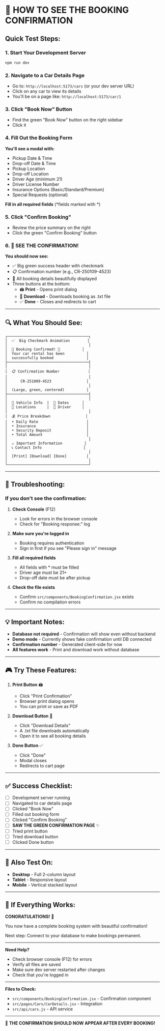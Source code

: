 # 🎯 HOW TO SEE THE BOOKING CONFIRMATION

## Quick Test Steps:

### 1. Start Your Development Server
```bash
npm run dev
```

### 2. Navigate to a Car Details Page
- Go to: `http://localhost:5173/cars` (or your dev server URL)
- Click on any car to view its details
- You'll be on a page like: `http://localhost:5173/car/1`

### 3. Click "Book Now" Button
- Find the green "Book Now" button on the right sidebar
- Click it

### 4. Fill Out the Booking Form
**You'll see a modal with:**
- Pickup Date & Time
- Drop-off Date & Time  
- Pickup Location
- Drop-off Location
- Driver Age (minimum 21)
- Driver License Number
- Insurance Options (Basic/Standard/Premium)
- Special Requests (optional)

**Fill in all required fields** (*fields marked with *)

### 5. Click "Confirm Booking"
- Review the price summary on the right
- Click the green "Confirm Booking" button

### 6. 🎉 SEE THE CONFIRMATION!
**You should now see:**
- ✅ Big green success header with checkmark
- 📋 Confirmation number (e.g., CR-250109-4523)
- 🚗 All booking details beautifully displayed
- Three buttons at the bottom:
  - 🖨️ **Print** - Opens print dialog
  - 💾 **Download** - Downloads booking as .txt file
  - ✅ **Done** - Closes and redirects to cart

---

## 🔍 What You Should See:

```
┌─────────────────────────────────────┐
│  ✅  Big Checkmark Animation        │
│                                     │
│  🎉 Booking Confirmed! 🎉          │
│  Your car rental has been          │
│  successfully booked               │
├─────────────────────────────────────┤
│                                     │
│  📋 Confirmation Number             │
│                                     │
│      CR-251009-4523                │
│                                     │
│  (Large, green, centered)          │
├─────────────────────────────────────┤
│                                     │
│  🚗 Vehicle Info  |  📅 Dates      │
│  📍 Locations     |  👤 Driver     │
│                                     │
│  💰 Price Breakdown                │
│  • Daily Rate                      │
│  • Insurance                       │
│  • Security Deposit                │
│  • Total Amount                    │
│                                     │
│  ⚠️ Important Information          │
│  📞 Contact Info                   │
│                                     │
│  [Print] [Download] [Done]         │
│                                     │
└─────────────────────────────────────┘
```

---

## 🐛 Troubleshooting:

### If you don't see the confirmation:

1. **Check Console** (F12)
   - Look for errors in the browser console
   - Check for "Booking response:" log

2. **Make sure you're logged in**
   - Booking requires authentication
   - Sign in first if you see "Please sign in" message

3. **Fill all required fields**
   - All fields with * must be filled
   - Driver age must be 21+
   - Drop-off date must be after pickup

4. **Check the file exists**
   - Confirm `src/components/BookingConfirmation.jsx` exists
   - Confirm no compilation errors

---

## 💡 Important Notes:

- **Database not required** - Confirmation will show even without backend
- **Demo mode** - Currently shows fake confirmation until DB connected
- **Confirmation number** - Generated client-side for now
- **All features work** - Print and download work without database

---

## 🎮 Try These Features:

1. **Print Button** 🖨️
   - Click "Print Confirmation"
   - Browser print dialog opens
   - You can print or save as PDF

2. **Download Button** 💾
   - Click "Download Details"
   - A .txt file downloads automatically
   - Open it to see all booking details

3. **Done Button** ✅
   - Click "Done"
   - Modal closes
   - Redirects to cart page

---

## ✅ Success Checklist:

- [ ] Development server running
- [ ] Navigated to car details page
- [ ] Clicked "Book Now"
- [ ] Filled out booking form
- [ ] Clicked "Confirm Booking"
- [ ] **SAW THE GREEN CONFIRMATION PAGE** ✨
- [ ] Tried print button
- [ ] Tried download button
- [ ] Clicked Done button

---

## 📱 Also Test On:

- **Desktop** - Full 2-column layout
- **Tablet** - Responsive layout
- **Mobile** - Vertical stacked layout

---

## 🚀 If Everything Works:

**CONGRATULATIONS!** 🎉

You now have a complete booking system with beautiful confirmation!

Next step: Connect to your database to make bookings permanent.

---

**Need Help?**
- Check browser console (F12) for errors
- Verify all files are saved
- Make sure dev server restarted after changes
- Check that you're logged in

---

**Files to Check:**
- `src/components/BookingConfirmation.jsx` - Confirmation component
- `src/pages/Cars/CarDetails.jsx` - Integration
- `src/api/cars.js` - API service

---

🎯 **THE CONFIRMATION SHOULD NOW APPEAR AFTER EVERY BOOKING!**
